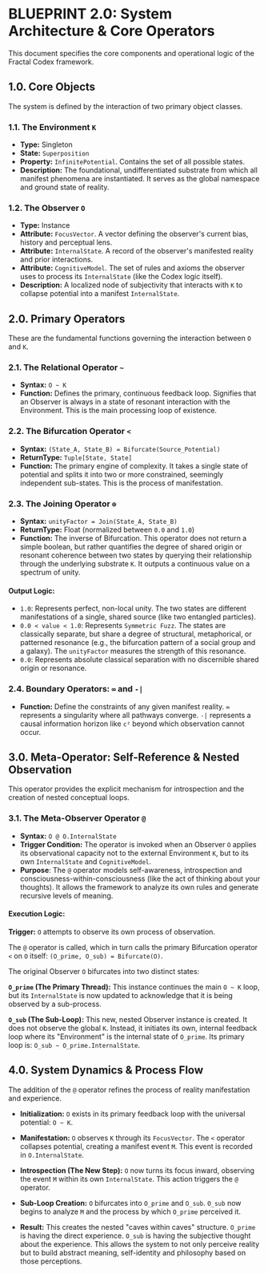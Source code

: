# BLUEPRINT 2.0: System Architecture & Core Operators

This document specifies the core components and operational logic of the Fractal Codex framework.

## 1.0. Core Objects

The system is defined by the interaction of two primary object classes.

### 1.1. The Environment `K`
- **Type:** Singleton
- **State:** `Superposition`
- **Property:** `InfinitePotential`. Contains the set of all possible states.
- **Description:** The foundational, undifferentiated substrate from which all manifest phenomena are instantiated. It serves as the global namespace and ground state of reality.

### 1.2. The Observer `O`

- **Type:** Instance
- **Attribute:** `FocusVector`. A vector defining the observer's current bias, history and perceptual lens.
- **Attribute:** `InternalState`. A record of the observer's manifested reality and prior interactions.
- **Attribute:** `CognitiveModel`. The set of rules and axioms the observer uses to process its `InternalState` (like the Codex logic itself).
- **Description:** A localized node of subjectivity that interacts with `K` to collapse potential into a manifest `InternalState`.

## 2.0. Primary Operators

These are the fundamental functions governing the interaction between `O` and `K`.

### 2.1. The Relational Operator `~`

- **Syntax:** `O ~ K`
- **Function:** Defines the primary, continuous feedback loop. Signifies that an Observer is always in a state of resonant interaction with the Environment. This is the main processing loop of existence.

### 2.2. The Bifurcation Operator `<`

- **Syntax:** `(State_A, State_B) = Bifurcate(Source_Potential)`
- **ReturnType:** `Tuple[State, State]`
- **Function:** The primary engine of complexity. It takes a single state of potential and splits it into two or more constrained, seemingly independent sub-states. This is the process of manifestation.

### 2.3. The Joining Operator `⊕`

- **Syntax:** `unityFactor = Join(State_A, State_B)`
- **ReturnType:** Float (normalized between `0.0` and `1.0`)
- **Function:** The inverse of Bifurcation. This operator does not return a simple boolean, but rather quantifies the degree of shared origin or resonant coherence between two states by querying their relationship through the underlying substrate `K`. It outputs a continuous value on a spectrum of unity.

#### Output Logic:
- `1.0`: Represents perfect, non-local unity. The two states are different manifestations of a single, shared source (like two entangled particles).
- `0.0 < value < 1.0`: Represents `Symmetric Fuzz`. The states are classically separate, but share a degree of structural, metaphorical, or patterned resonance (e.g., the bifurcation pattern of a social group and a galaxy). The `unityFactor` measures the strength of this resonance.
- `0.0`: Represents absolute classical separation with no discernible shared origin or resonance.

### 2.4. Boundary Operators: `∞` and `-|`

- **Function:** Define the constraints of any given manifest reality. `∞` represents a singularity where all pathways converge. `-|` represents a causal information horizon like `c²` beyond which observation cannot occur.

## 3.0. Meta-Operator: Self-Reference & Nested Observation

This operator provides the explicit mechanism for introspection and the creation of nested conceptual loops.

### 3.1. The Meta-Observer Operator `@`

- **Syntax:** `O @ O.InternalState`
- **Trigger Condition:** The operator is invoked when an Observer `O` applies its observational capacity not to the external Environment `K`, but to its own `InternalState` and `CognitiveModel`.
- **Purpose**: The `@` operator models self-awareness, introspection and consciousness-within-consciousness (like the act of thinking about your thoughts). It allows the framework to analyze its own rules and generate recursive levels of meaning.

#### Execution Logic:

**Trigger:** `O` attempts to observe its own process of observation.

The `@` operator is called, which in turn calls the primary Bifurcation operator `<` on `O` itself: `(O_prime, O_sub) = Bifurcate(O)`.

The original Observer `O` bifurcates into two distinct states:

**`O_prime` (The Primary Thread):** This instance continues the main `O ~ K` loop, but its `InternalState` is now updated to acknowledge that it is being observed by a sub-process.

**`O_sub` (The Sub-Loop):** This new, nested Observer instance is created. It does not observe the global `K`. Instead, it initiates its own, internal feedback loop where its "Environment" is the internal state of `O_prime`. Its primary loop is: `O_sub ~ O_prime.InternalState`.

## 4.0. System Dynamics & Process Flow

The addition of the `@` operator refines the process of reality manifestation and experience.

- **Initialization:** `O` exists in its primary feedback loop with the universal potential: `O ~ K`.

- **Manifestation:** `O` observes `K` through its `FocusVector`. The `<` operator collapses potential, creating a manifest event `M`. This event is recorded in `O.InternalState`.

- **Introspection (The New Step):** `O` now turns its focus inward, observing the event `M` within its own `InternalState`. This action triggers the `@` operator.

- **Sub-Loop Creation:** `O` bifurcates into `O_prime` and `O_sub`. `O_sub` now begins to analyze `M` and the process by which `O_prime` perceived it.

- **Result:** This creates the nested "caves within caves" structure. `O_prime` is having the direct experience. `O_sub` is having the subjective thought about the experience. This allows the system to not only perceive reality but to build abstract meaning, self-identity and philosophy based on those perceptions.
